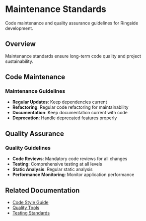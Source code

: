 # Maintenance Standards

Code maintenance and quality assurance guidelines for Ringside development.

## Overview

Maintenance standards ensure long-term code quality and project sustainability.

## Code Maintenance

### Maintenance Guidelines
- **Regular Updates**: Keep dependencies current
- **Refactoring**: Regular code refactoring for maintainability
- **Documentation**: Keep documentation current with code
- **Deprecation**: Handle deprecated features properly

## Quality Assurance

### Quality Guidelines
- **Code Reviews**: Mandatory code reviews for all changes
- **Testing**: Comprehensive testing at all levels
- **Static Analysis**: Regular static analysis
- **Performance Monitoring**: Monitor application performance

## Related Documentation
- [Code Style Guide](code-style.md)
- [Quality Tools](quality-tools.md)
- [Testing Standards](testing.md)

